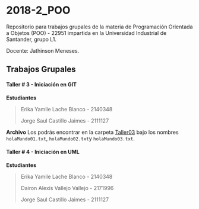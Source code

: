 # 2018-2_POO

Repositorio para trabajos grupales de la materia de Programación Orientada a Objetos (POO) - 22951 impartida en la Universidad Industrial de Santander, grupo L1.

Docente: Jathinson Meneses.

## Trabajos Grupales

#### Taller # 3 - Iniciación en GIT
**Estudiantes**
>Erika Yamile Lache Blanco - 2140348
>
>Jorge Saul Castillo Jaimes - 2111127

**Archivo** Los podrás encontrar en la carpeta [Taller03](Taller03) bajo los nombres `holaMundo01.txt`, `holaMundo02.txt`y `holaMundo03.txt`.

#### Taller # 4 - Iniciación en UML
**Estudiantes**
>Erika Yamile Lache Blanco - 2140348
>
>Dairon Alexis Vallejo Vallejo - 2171996
>
>Jorge Saul Castillo Jaimes - 2111127
